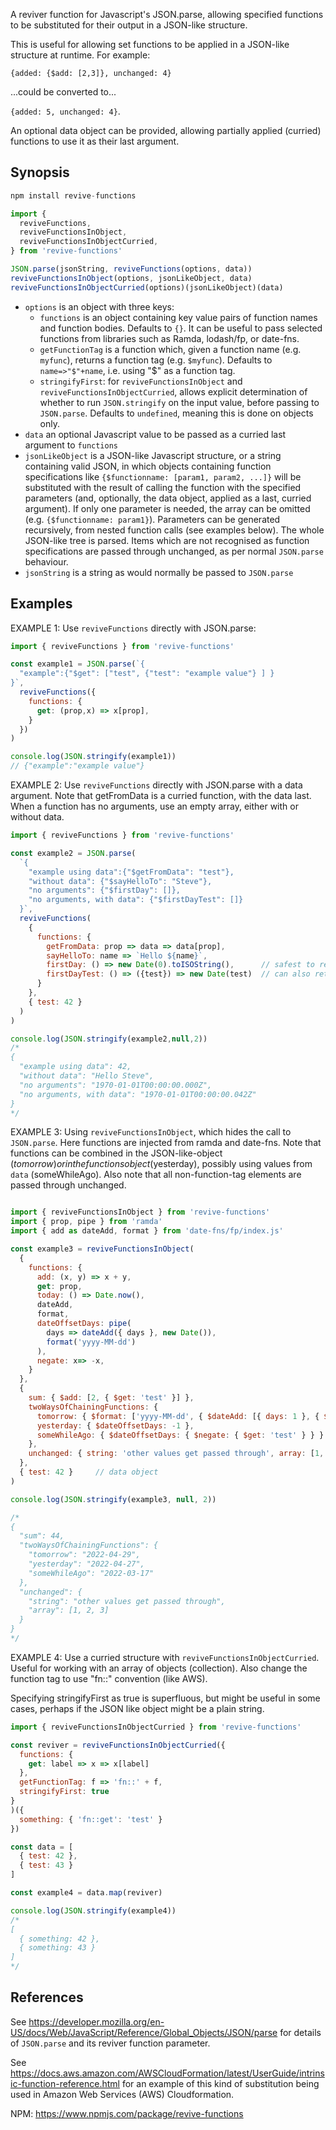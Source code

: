 A reviver function for Javascript's JSON.parse, allowing specified functions to be substituted for their output in a JSON-like structure.

This is useful for allowing set functions to be applied in a JSON-like structure at runtime. For example:

`{added: {$add: [2,3]}, unchanged: 4}` 

...could be converted to...

`{added: 5, unchanged: 4}`. 

An optional data object can be provided, allowing partially applied (curried) functions to use it as their last argument.

## Synopsis

```js
npm install revive-functions

import { 
  reviveFunctions, 
  reviveFunctionsInObject, 
  reviveFunctionsInObjectCurried, 
} from 'revive-functions'

JSON.parse(jsonString, reviveFunctions(options, data))
reviveFunctionsInObject(options, jsonLikeObject, data)
reviveFunctionsInObjectCurried(options)(jsonLikeObject)(data)
```

* `options` is an object with three keys:
  * `functions` is an object containing key value pairs of function names and function bodies. Defaults to `{}`. It can be useful to pass selected functions from libraries such as Ramda, lodash/fp, or date-fns.
  * `getFunctionTag` is a function which, given a function name (e.g. `myfunc`), returns a function tag (e.g. `$myfunc`). Defaults to `name=>"$"+name`, i.e. using "$" as a function tag.
  * `stringifyFirst`: for `reviveFunctionsInObject` and `reviveFunctionsInObjectCurried`, allows explicit determination of whether to run `JSON.stringify` on the input value, before passing to `JSON.parse`. Defaults to `undefined`, meaning this is done on objects only.
* `data` an optional Javascript value to be passed as a curried last argument to `functions`
* `jsonLikeObject` is a JSON-like Javascript structure, or a string containing valid JSON, in which objects containing function specifications like `{$functionname: [param1, param2, ...]}` will be substituted with the result of calling the function with the specified parameters (and, optionally, the data object, applied as a last, curried argument). If only one parameter is needed, the array can be omitted (e.g. `{$functionname: param1}`). Parameters can be generated recursively, from nested function calls (see examples below). The whole JSON-like tree is parsed. Items which are not recognised as function specifications are passed through unchanged, as per normal `JSON.parse` behaviour.
* `jsonString` is a string as would normally be passed to `JSON.parse`

## Examples

EXAMPLE 1: Use `reviveFunctions` directly with JSON.parse:
```js
import { reviveFunctions } from 'revive-functions'

const example1 = JSON.parse(`{
  "example":{"$get": ["test", {"test": "example value"} ] }
}`,
  reviveFunctions({
    functions: {
      get: (prop,x) => x[prop],
    }
  })
)

console.log(JSON.stringify(example1))
// {"example":"example value"}

```

EXAMPLE 2: Use `reviveFunctions` directly with JSON.parse with a data argument.
Note that getFromData is a curried function, with the data last.
When a function has no arguments, use an empty array, either with or without data.

```js
import { reviveFunctions } from 'revive-functions'

const example2 = JSON.parse(
  `{
    "example using data":{"$getFromData": "test"},
    "without data": {"$sayHelloTo": "Steve"},
    "no arguments": {"$firstDay": []},
    "no arguments, with data": {"$firstDayTest": []}
  }`,
  reviveFunctions(
    {
      functions: {
        getFromData: prop => data => data[prop],
        sayHelloTo: name => `Hello ${name}`,
        firstDay: () => new Date(0).toISOString(),      // safest to return string
        firstDayTest: () => ({test}) => new Date(test)  // can also return Date object
      }
    },
    { test: 42 }
  )
)

console.log(JSON.stringify(example2,null,2))
/*
{
  "example using data": 42,
  "without data": "Hello Steve",
  "no arguments": "1970-01-01T00:00:00.000Z",
  "no arguments, with data": "1970-01-01T00:00:00.042Z"
}
*/
```

EXAMPLE 3: Using `reviveFunctionsInObject`, which hides the call to `JSON.parse`. 
Here functions are injected from ramda and date-fns.
Note that functions can be combined in the JSON-like-object ($tomorrow)
or in the functions object ($yesterday), possibly using values from `data` (someWhileAgo).
Also note that all non-function-tag elements are passed through unchanged.
```js

import { reviveFunctionsInObject } from 'revive-functions'
import { prop, pipe } from 'ramda'
import { add as dateAdd, format } from 'date-fns/fp/index.js'

const example3 = reviveFunctionsInObject(
  {
    functions: {
      add: (x, y) => x + y,
      get: prop,
      today: () => Date.now(),
      dateAdd,
      format,
      dateOffsetDays: pipe(
        days => dateAdd({ days }, new Date()),
        format('yyyy-MM-dd')
      ),
      negate: x=> -x,
    }
  },
  {
    sum: { $add: [2, { $get: 'test' }] },
    twoWaysOfChainingFunctions: {
      tomorrow: { $format: ['yyyy-MM-dd', { $dateAdd: [{ days: 1 }, { $today: [] }] }] },
      yesterday: { $dateOffsetDays: -1 },
      someWhileAgo: { $dateOffsetDays: { $negate: { $get: 'test' } } }
    },
    unchanged: { string: 'other values get passed through', array: [1, 2, 3] }
  },
  { test: 42 }     // data object
)

console.log(JSON.stringify(example3, null, 2))

/*
{
  "sum": 44,
  "twoWaysOfChainingFunctions": {
    "tomorrow": "2022-04-29",
    "yesterday": "2022-04-27",
    "someWhileAgo": "2022-03-17"
  },
  "unchanged": {
    "string": "other values get passed through",
    "array": [1, 2, 3]
  }
}
*/

```
EXAMPLE 4: Use a curried structure with `reviveFunctionsInObjectCurried`.
Useful for working with an array of objects (collection).
Also change the function tag to use "fn::" convention (like AWS).

Specifying stringifyFirst as true is superfluous, 
but might be useful in some cases, perhaps if the JSON like object 
might be a plain string.
```js
import { reviveFunctionsInObjectCurried } from 'revive-functions'

const reviver = reviveFunctionsInObjectCurried({
  functions: {
    get: label => x => x[label]
  },
  getFunctionTag: f => 'fn::' + f,
  stringifyFirst: true
}
)({
  something: { 'fn::get': 'test' }
})

const data = [
  { test: 42 },
  { test: 43 }
]

const example4 = data.map(reviver)

console.log(JSON.stringify(example4))
/*
[ 
  { something: 42 }, 
  { something: 43 } 
]
*/

```

## References

See https://developer.mozilla.org/en-US/docs/Web/JavaScript/Reference/Global_Objects/JSON/parse for details of `JSON.parse` and its reviver function parameter.

See https://docs.aws.amazon.com/AWSCloudFormation/latest/UserGuide/intrinsic-function-reference.html for an example of this kind of substitution being used in Amazon Web Services (AWS) Cloudformation.

NPM: https://www.npmjs.com/package/revive-functions